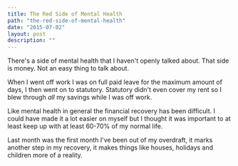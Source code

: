 ```yaml
---
title: The Red Side of Mental Health
path: "the-red-side-of-mental-health"
date: "2015-07-02"
layout: post
description: ""
---
```

There's a side of mental health that I haven't openly talked about. That side is money. Not an easy thing to talk about.

When I went off work I was on full paid leave for the maximum amount of days, I then went on to statutory. Statutory didn't even cover my rent so I blew through *all* my savings while I was off work.

Like mental health in general the financial recovery has been difficult. I could have made it a lot easier on myself but I thought it was important to at least keep up with at least 60-70% of my normal life. 

Last month was the first month I've been out of my overdraft, it marks another step in my recovery, it makes things like houses, holidays and children more of a reality.
